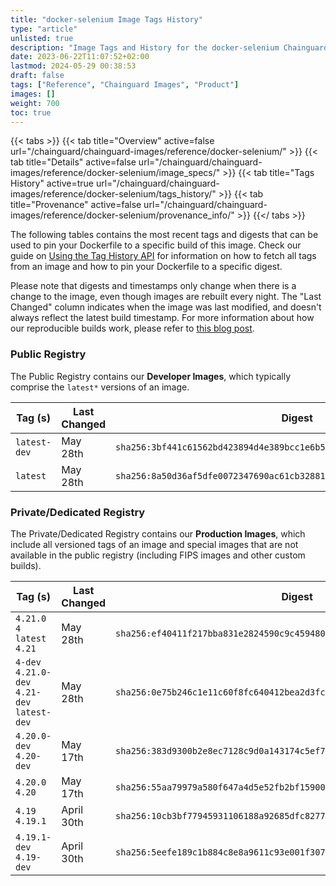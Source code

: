 ```yaml
---
title: "docker-selenium Image Tags History"
type: "article"
unlisted: true
description: "Image Tags and History for the docker-selenium Chainguard Image"
date: 2023-06-22T11:07:52+02:00
lastmod: 2024-05-29 00:38:53
draft: false
tags: ["Reference", "Chainguard Images", "Product"]
images: []
weight: 700
toc: true
---
```


{{< tabs >}}
{{< tab title="Overview" active=false url="/chainguard/chainguard-images/reference/docker-selenium/" >}}
{{< tab title="Details" active=false url="/chainguard/chainguard-images/reference/docker-selenium/image_specs/" >}}
{{< tab title="Tags History" active=true url="/chainguard/chainguard-images/reference/docker-selenium/tags_history/" >}}
{{< tab title="Provenance" active=false url="/chainguard/chainguard-images/reference/docker-selenium/provenance_info/" >}}
{{</ tabs >}}

The following tables contains the most recent tags and digests that can be used to pin your Dockerfile to a specific build of this image. Check our guide on [Using the Tag History API](/chainguard/chainguard-images/using-the-tag-history-api/) for information on how to fetch all tags from an image and how to pin your Dockerfile to a specific digest.

Please note that digests and timestamps only change when there is a change to the image, even though images are rebuilt every night. The "Last Changed" column indicates when the image was last modified, and doesn't always reflect the latest build timestamp. For more information about how our reproducible builds work, please refer to [this blog post](https://www.chainguard.dev/unchained/reproducing-chainguards-reproducible-image-builds).

### Public Registry
The Public Registry contains our **Developer Images**, which typically comprise the `latest*` versions of an image.

| Tag (s)       | Last Changed | Digest                                                                    |
|---------------|--------------|---------------------------------------------------------------------------|
|  `latest-dev` | May 28th     | `sha256:3bf441c61562bd423894d4e389bcc1e6b5c195a90ecfe9d1b3bc1fe27d93b7f8` |
|  `latest`     | May 28th     | `sha256:8a50d36af5dfe0072347690ac61cb3288191e64f9049f186721ba339bb7dfb99` |


### Private/Dedicated Registry
The Private/Dedicated Registry contains our **Production Images**, which include all versioned tags of an image and special images that are not available in the public registry (including FIPS images and other custom builds).

| Tag (s)                                       | Last Changed | Digest                                                                    |
|-----------------------------------------------|--------------|---------------------------------------------------------------------------|
|  `4.21.0` `4` `latest` `4.21`                 | May 28th     | `sha256:ef40411f217bba831e2824590c9c45948021299aeacf0500dec6abd440dcd725` |
|  `4-dev` `4.21.0-dev` `4.21-dev` `latest-dev` | May 28th     | `sha256:0e75b246c1e11c60f8fc640412bea2d3fc95967299697d136068498f55a9b5a1` |
|  `4.20.0-dev` `4.20-dev`                      | May 17th     | `sha256:383d9300b2e8ec7128c9d0a143174c5ef7ae850dab621679211f30f720c9772f` |
|  `4.20.0` `4.20`                              | May 17th     | `sha256:55aa79979a580f647a4d5e52fb2bf15900e30b60827899de2fe0bd428da9dc0b` |
|  `4.19` `4.19.1`                              | April 30th   | `sha256:10cb3bf77945931106188a92685dfc82777c9380be382a60639b8ca7d5427ef5` |
|  `4.19.1-dev` `4.19-dev`                      | April 30th   | `sha256:5eefe189c1b884c8e8a9611c93e001f307b7405918c5c73efa57234da1431d1d` |

